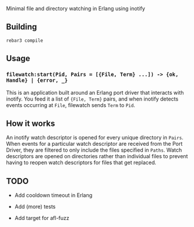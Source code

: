 Minimal file and directory watching in Erlang using inotify

## Building

```
rebar3 compile
```

## Usage

### `filewatch:start(Pid, Pairs = [{File, Term} ...]) -> {ok, Handle} | {error, _}`
This is an application built around an Erlang port driver that interacts with
inotify. You feed it a list of `{File, Term}` pairs, and when inotify detects
events occurring at `File`, filewatch sends `Term` to `Pid`.

## How it works
An inotify watch descriptor is opened for every unique directory in
`Pairs`. When events for a particular watch descriptor are received from the
Port Driver, they are filtered to only include the files specified in
`Paths`. Watch descriptors are opened on directories rather than individual
files to prevent having to reopen watch descriptors for files that get replaced.

## TODO

- Add cooldown timeout in Erlang

- Add (more) tests

- Add target for afl-fuzz

